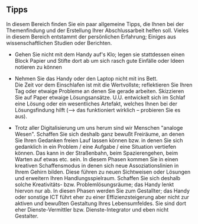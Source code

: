 ## Tipps

In diesem Bereich finden Sie ein paar allgemeine Tipps, die Ihnen bei der Themenfindung und der Erstellung Ihrer Abschlussarbeit helfen soll. 
Vieles in diesem Bereich entstammt der persönlichen Erfahrung; Einiges aus wissenschaftlichen Studien oder Berichten.

* Gehen Sie nicht mit dem Handy auf's Klo; legen sie stattdessen einen Block Papier und Stifte dort ab um sich rasch gute Einfälle oder Ideen notieren zu können

* Nehmen Sie das Handy oder den Laptop nicht mit ins Bett.  
    Die Zeit vor dem Einschlafen ist mit die Wertvollste; reflektieren Sie Ihren Tag oder etwaige Probleme an denen Sie gerade arbeiten. Skizzieren Sie auf Paper etwaige Lösungsansätze. U.U. entwickelt sich im Schlaf eine Lösung oder ein wesentliches Artefakt, welches Ihnen bei der Lösungsfindung hilft (--> das funktioniert wirklich – probieren Sie es aus).

* Trotz aller Digitalisierung um uns herum sind wir Menschen "analoge Wesen". Schaffen Sie sich deshalb ganz bewußt Freiräume, an denen Sie Ihren Gedanken freien Lauf lassen können bzw. in denen Sie sich gedanklich in ein Problem / eine Aufgabe / eine Situation vertiefen können. Das kann in der Straßenbahn, beim Spazierengehen, beim Warten auf etwas etc. sein. In diesem Phasen kommen Sie in einen kreativen Schaffensmodus in denen sich neue Assoziationslinien in Ihrem Gehirn bilden. Diese führen zu neuen Sichtweisen oder Lösungen und erweitern Ihren Handlungsspielraum. Schaffen Sie sich deshalb solche Kreativitäts- bzw. Problemlösungsräume; das Handy lenkt hiervon nur ab. In diesen Phasen werden Sie zum Gestallter; das Handy oder sonstige ICT führt eher zu einer Effizienzsteigerung aber nicht zur aktiven und bewußten Gestaltung Ihres Lebensumfeldes. Sie sind dort eher Dienste-Vermittler bzw. Dienste-Integrator und eben nicht Gestalter.